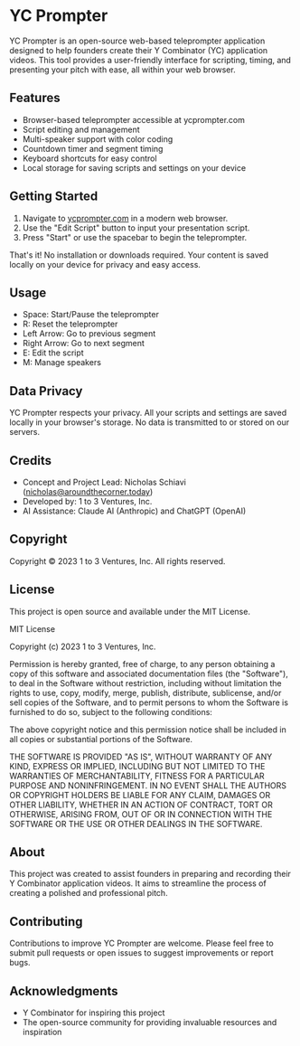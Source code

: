 # YC Prompter

YC Prompter is an open-source web-based teleprompter application designed to help founders create their Y Combinator (YC) application videos. This tool provides a user-friendly interface for scripting, timing, and presenting your pitch with ease, all within your web browser.

## Features

- Browser-based teleprompter accessible at ycprompter.com
- Script editing and management
- Multi-speaker support with color coding
- Countdown timer and segment timing
- Keyboard shortcuts for easy control
- Local storage for saving scripts and settings on your device

## Getting Started

1. Navigate to [ycprompter.com](https://ycprompter.com) in a modern web browser.
2. Use the "Edit Script" button to input your presentation script.
3. Press "Start" or use the spacebar to begin the teleprompter.

That's it! No installation or downloads required. Your content is saved locally on your device for privacy and easy access.

## Usage

- Space: Start/Pause the teleprompter
- R: Reset the teleprompter
- Left Arrow: Go to previous segment
- Right Arrow: Go to next segment
- E: Edit the script
- M: Manage speakers

## Data Privacy

YC Prompter respects your privacy. All your scripts and settings are saved locally in your browser's storage. No data is transmitted to or stored on our servers.

## Credits

- Concept and Project Lead: Nicholas Schiavi (nicholas@aroundthecorner.today)
- Developed by: 1 to 3 Ventures, Inc.
- AI Assistance: Claude AI (Anthropic) and ChatGPT (OpenAI)

## Copyright

Copyright © 2023 1 to 3 Ventures, Inc. All rights reserved.

## License

This project is open source and available under the MIT License.

MIT License

Copyright (c) 2023 1 to 3 Ventures, Inc.

Permission is hereby granted, free of charge, to any person obtaining a copy
of this software and associated documentation files (the "Software"), to deal
in the Software without restriction, including without limitation the rights
to use, copy, modify, merge, publish, distribute, sublicense, and/or sell
copies of the Software, and to permit persons to whom the Software is
furnished to do so, subject to the following conditions:

The above copyright notice and this permission notice shall be included in all
copies or substantial portions of the Software.

THE SOFTWARE IS PROVIDED "AS IS", WITHOUT WARRANTY OF ANY KIND, EXPRESS OR
IMPLIED, INCLUDING BUT NOT LIMITED TO THE WARRANTIES OF MERCHANTABILITY,
FITNESS FOR A PARTICULAR PURPOSE AND NONINFRINGEMENT. IN NO EVENT SHALL THE
AUTHORS OR COPYRIGHT HOLDERS BE LIABLE FOR ANY CLAIM, DAMAGES OR OTHER
LIABILITY, WHETHER IN AN ACTION OF CONTRACT, TORT OR OTHERWISE, ARISING FROM,
OUT OF OR IN CONNECTION WITH THE SOFTWARE OR THE USE OR OTHER DEALINGS IN THE
SOFTWARE.

## About

This project was created to assist founders in preparing and recording their Y Combinator application videos. It aims to streamline the process of creating a polished and professional pitch.

## Contributing

Contributions to improve YC Prompter are welcome. Please feel free to submit pull requests or open issues to suggest improvements or report bugs.

## Acknowledgments

- Y Combinator for inspiring this project
- The open-source community for providing invaluable resources and inspiration
